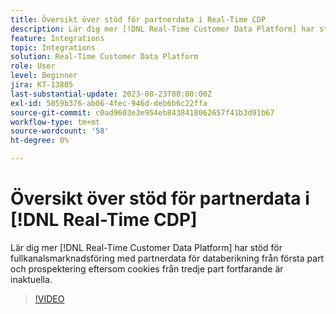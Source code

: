 ```yaml
---
title: Översikt över stöd för partnerdata i Real-Time CDP
description: Lär dig mer [!DNL Real-Time Customer Data Platform] har stöd för fullkanalsmarknadsföring med partnerdata för databerikning från första part och prospektering eftersom cookies från tredje part fortfarande är inaktuella. 
feature: Integrations
topic: Integrations
solution: Real-Time Customer Data Platform
role: User
level: Beginner
jira: KT-13805
last-substantial-update: 2023-08-23T00:00:00Z
exl-id: 5059b376-ab06-4fec-946d-deb6b6c22ffa
source-git-commit: c0ad9603e3e954eb8438418062657f41b3d91b67
workflow-type: tm+mt
source-wordcount: '58'
ht-degree: 0%

---
```


# Översikt över stöd för partnerdata i [!DNL Real-Time CDP]

Lär dig mer [!DNL Real-Time Customer Data Platform] har stöd för fullkanalsmarknadsföring med partnerdata för databerikning från första part och prospektering eftersom cookies från tredje part fortfarande är inaktuella. 

>[!VIDEO](https://video.tv.adobe.com/v/3422855/?learn=on)
